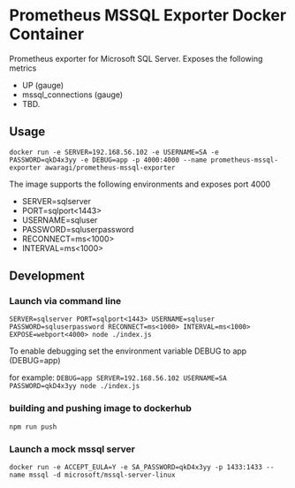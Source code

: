 Prometheus MSSQL Exporter Docker Container
=============

Prometheus exporter for Microsoft SQL Server. Exposes the following metrics
* UP (gauge)
* mssql_connections (gauge)
* TBD.

Usage
-----

`docker run -e SERVER=192.168.56.102 -e USERNAME=SA -e PASSWORD=qkD4x3yy -e DEBUG=app -p 4000:4000 --name prometheus-mssql-exporter awaragi/prometheus-mssql-exporter`

The image supports the following environments and exposes port 4000

* SERVER=sqlserver
* PORT=sqlport<1443>
* USERNAME=sqluser
* PASSWORD=sqluserpassword
* RECONNECT=ms<1000>
* INTERVAL=ms<1000>

Development
-----------

### Launch via command line

`
SERVER=sqlserver
PORT=sqlport<1443>
USERNAME=sqluser
PASSWORD=sqluserpassword
RECONNECT=ms<1000>
INTERVAL=ms<1000>
EXPOSE=webport<4000>
node ./index.js
`

To enable debugging set the environment variable DEBUG to app (DEBUG=app) 

for example:
`DEBUG=app SERVER=192.168.56.102 USERNAME=SA PASSWORD=qkD4x3yy node ./index.js`

### building and pushing image to dockerhub

`npm run push`

### Launch a mock mssql server

`docker run -e ACCEPT_EULA=Y -e SA_PASSWORD=qkD4x3yy -p 1433:1433 --name mssql -d microsoft/mssql-server-linux`
